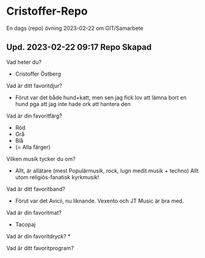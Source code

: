 # Cristoffer-Repo
En dags (repo) övning 2023-02-22 om GIT/Samarbete

Upd. 2023-02-22 09:17 Repo Skapad
----------------------------------


Vad heter du? 
* Cristoffer Östberg

Vad är ditt favoritdjur?
* Förut var det både hund+katt, men sen jag fick lov att lämna bort en hund pga att jag inte hade ork att hantera den


Vad är din favoritfärg?
* Röd
* Grå
* Blå
* (= Alla färger)

Vilken musik tycker du om?
* Allt, är allätare (mest Populärmusik, rock, lugn medit.musik + techno) Allt utom religiös-fanatisk kyrkmusik!

Vad är ditt favoritband?
* Förut var det Avicii, nu liknande. Vexento och JT Music är bra med.

Vad är din favoritmat?
* Tacopaj

Vad är din favoritdryck?
*

Vad är ditt favoritprogram?
